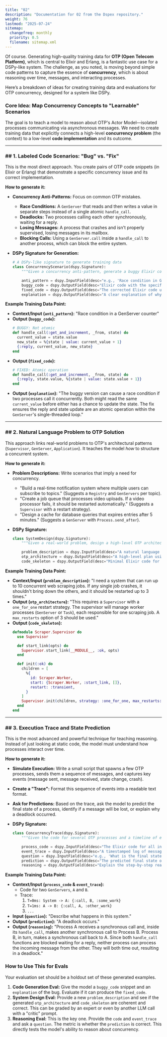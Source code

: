 ```yaml
---
title: "02"
description: "Documentation for 02 from the Dspex repository."
weight: 76
lastmod: "2025-07-24"
sitemap:
  changefreq: monthly
  priority: 0.5
  filename: sitemap.xml
---
```


Of course. Generating high-quality training data for **OTP (Open Telecom Platform)**, which is central to Elixir and Erlang, is a fantastic use case for a DSPy-like system. The challenge, as you noted, is moving beyond simple code patterns to capture the essence of **concurrency**, which is about reasoning over time, messages, and interacting processes.

Here’s a breakdown of ideas for creating training data and evaluations for OTP concurrency, designed for a system like DSPy.

### **Core Idea: Map Concurrency Concepts to "Learnable" Scenarios**

The goal is to teach a model to reason about OTP's Actor Model—isolated processes communicating via asynchronous messages. We need to create training data that explicitly connects a high-level **concurrency problem** (the context) to a low-level **code implementation** and its outcome.

-----

### \#\# 1. Labeled Code Scenarios: "Bug" vs. "Fix"

This is the most direct approach. You create pairs of OTP code snippets (in Elixir or Erlang) that demonstrate a specific concurrency issue and its correct implementation.

**How to generate it:**

  * **Concurrency Anti-Patterns:** Focus on common OTP mistakes.

      * **Race Conditions:** A `GenServer` that reads and then writes a value in separate steps instead of a single atomic `handle_call`.
      * **Deadlocks:** Two processes calling each other synchronously, waiting for a reply.
      * **Losing Messages:** A process that crashes and isn't properly supervised, losing messages in its mailbox.
      * **Blocking Calls:** Using a `GenServer.call` inside a `handle_call` to another process, which can block the entire system.

  * **DSPy Signature for Generation:**

    ```python
    # A DSPy-like signature to generate training data
    class ConcurrencyScenario(dspy.Signature):
        """Given a concurrency anti-pattern, generate a buggy Elixir code example and a corrected version using OTP principles."""

        anti_pattern = dspy.InputField(desc="e.g., 'Race condition in GenServer state update'")
        buggy_code = dspy.OutputField(desc="Elixir code with the specified bug.")
        fixed_code = dspy.OutputField(desc="The corrected Elixir code using proper OTP patterns.")
        explanation = dspy.OutputField(desc="A clear explanation of why the first code is buggy and how the fix resolves the concurrency issue.")
    ```

**Example Training Data Point:**

  * **Context/Input (`anti_pattern`):** "Race condition in a GenServer counter"
  * **Output (`buggy_code`):**
    ```elixir
    # BUGGY: Not atomic
    def handle_call(:get_and_increment, _from, state) do
      current_value = state.value
      new_state = %{state | value: current_value + 1}
      {:reply, current_value, new_state}
    end
    ```
  * **Output (`fixed_code`):**
    ```elixir
    # FIXED: Atomic operation
    def handle_call(:get_and_increment, _from, state) do
      {:reply, state.value, %{state | value: state.value + 1}}
    end
    ```
  * **Output (`explanation`):** "The buggy version can cause a race condition if two processes call it concurrently. Both might read the same `current_value` before either has a chance to update the state. The fix ensures the reply and state update are an atomic operation within the `GenServer`'s single-threaded loop."

-----

### \#\# 2. Natural Language Problem to OTP Solution

This approach links real-world problems to OTP's architectural patterns (`Supervisor`, `GenServer`, `Application`). It teaches the model *how* to structure a concurrent system.

**How to generate it:**

  * **Problem Descriptions:** Write scenarios that imply a need for concurrency.

      * "Build a real-time notification system where multiple users can subscribe to topics." (Suggests a `Registry` and `GenServers` per topic).
      * "Create a job queue that processes video uploads. If a video processor fails, it should be restarted automatically." (Suggests a `Supervisor` with a restart strategy).
      * "Design a cache for database queries that expires entries after 5 minutes." (Suggests a `GenServer` with `Process.send_after`).

  * **DSPy Signature:**

    ```python
    class SystemDesign(dspy.Signature):
        """Given a real-world problem, design a high-level OTP architecture and provide a skeleton of the main GenServer or Supervisor."""

        problem_description = dspy.InputField(desc="A natural language description of a system to build.")
        otp_architecture = dspy.OutputField(desc="A high-level plan using OTP components like Supervisor, GenServer, Registry, etc.")
        code_skeleton = dspy.OutputField(desc="Minimal Elixir code for the core components.")
    ```

**Example Training Data Point:**

  * **Context/Input (`problem_description`):** "I need a system that can run up to 10 concurrent web scraping jobs. If any single job crashes, it shouldn't bring down the others, and it should be restarted up to 3 times."
  * **Output (`otp_architecture`):** "This requires a `Supervisor` with a `one_for_one` restart strategy. The supervisor will manage worker processes (`GenServer` or `Task`), each responsible for one scraping job. A `max_restarts` option of 3 should be used."
  * **Output (`code_skeleton`):**
    ```elixir
    defmodule Scraper.Supervisor do
      use Supervisor

      def start_link(opts) do
        Supervisor.start_link(__MODULE__, :ok, opts)
      end

      def init(:ok) do
        children = [
          %{
            id: Scraper.Worker,
            start: {Scraper.Worker, :start_link, []},
            restart: :transient,
          }
        ]
        Supervisor.init(children, strategy: :one_for_one, max_restarts: 3)
      end
    end
    ```

-----

### \#\# 3. Execution Trace and State Prediction

This is the most advanced and powerful technique for teaching reasoning. Instead of just looking at static code, the model must understand how processes interact over time.

**How to generate it:**

  * **Simulate Execution:** Write a small script that spawns a few OTP processes, sends them a sequence of messages, and captures key events (message sent, message received, state change, crash).

  * **Create a "Trace":** Format this sequence of events into a readable text format.

  * **Ask for Predictions:** Based on the trace, ask the model to predict the final state of a process, identify if a message will be lost, or explain why a deadlock occurred.

  * **DSPy Signature:**

    ```python
    class ConcurrencyTrace(dspy.Signature):
        """Given the code for several OTP processes and a timeline of events, predict the final state of a target process or identify a concurrency bug."""

        process_code = dspy.InputField(desc="The Elixir code for all involved GenServers.")
        event_trace = dspy.InputField(desc="A timestamped log of messages sent between processes.")
        question = dspy.InputField(desc="e.g., 'What is the final state of Process A?' or 'Will Process B ever receive the :work_done message?'")
        prediction = dspy.OutputField(desc="The predicted final state or an answer to the question.")
        reasoning = dspy.OutputField(desc="Explain the step-by-step reasoning based on OTP's message-passing guarantees.")
    ```

**Example Training Data Point:**

  * **Context/Input (`process_code` & `event_trace`):**
      * Code for two `GenServers`, `A` and `B`.
      * Trace:
        1.  `T=0ms: System -> A: {:call, B, :some_work}`
        2.  `T=1ms: A -> B: {:call, A, :other_work}`
        3.  `...`
  * **Input (`question`):** "Describe what happens in this system."
  * **Output (`prediction`):** "A deadlock occurs."
  * **Output (`reasoning`):** "Process A receives a synchronous call and, inside its `handle_call`, makes another synchronous call to Process B. Process B, in turn, makes a synchronous call back to A. Since both `handle_call` functions are blocked waiting for a reply, neither process can process the incoming message from the other. They will both time out, resulting in a deadlock."

### **How to Use This for Evals**

Your evaluation set should be a holdout set of these generated examples.

1.  **Code Generation Eval:** Give the model a `buggy_code` snippet and an `explanation` of the bug. Evaluate if it can produce the `fixed_code`.
2.  **System Design Eval:** Provide a new `problem_description` and see if the generated `otp_architecture` and `code_skeleton` are coherent and correct. This can be graded by an expert or even by another LLM call with a "critic" prompt.
3.  **Reasoning Eval:** This is the key one. Provide the `code` and `event_trace` and ask a `question`. The metric is whether the `prediction` is correct. This directly tests the model's ability to reason about concurrency.
